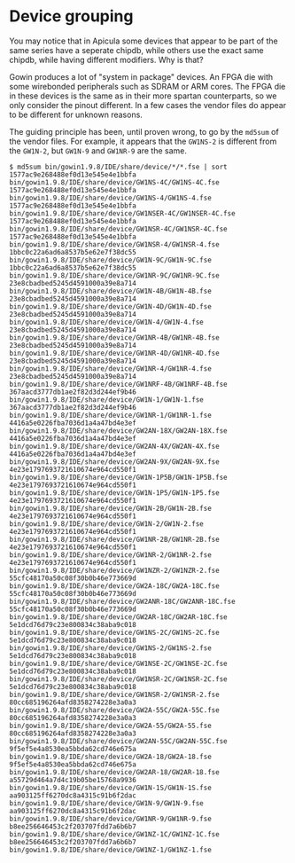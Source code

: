 # Device grouping

You may notice that in Apicula some devices that appear to be part of the same series have a seperate chipdb,
while others use the exact same chipdb, while having different modifiers.
Why is that?

Gowin produces a lot of "system in package" devices. An FPGA die with some wirebonded peripherals such as SDRAM or ARM cores.
The FPGA die in these devices is the same as in their more spartan counterparts, so we only consider the pinout different.
In a few cases the vendor files do appear to be different for unknown reasons.

The guiding principle has been, until proven wrong, to go by the `md5sum` of the vendor files.
For example, it appears that the `GW1NS-2` is different from the `GW1N-2`, but `GW1N-9` and `GW1NR-9` are the same.

```
$ md5sum bin/gowin1.9.8/IDE/share/device/*/*.fse | sort
1577ac9e268488ef0d13e545e4e1bbfa  bin/gowin1.9.8/IDE/share/device/GW1NS-4C/GW1NS-4C.fse
1577ac9e268488ef0d13e545e4e1bbfa  bin/gowin1.9.8/IDE/share/device/GW1NS-4/GW1NS-4.fse
1577ac9e268488ef0d13e545e4e1bbfa  bin/gowin1.9.8/IDE/share/device/GW1NSER-4C/GW1NSER-4C.fse
1577ac9e268488ef0d13e545e4e1bbfa  bin/gowin1.9.8/IDE/share/device/GW1NSR-4C/GW1NSR-4C.fse
1577ac9e268488ef0d13e545e4e1bbfa  bin/gowin1.9.8/IDE/share/device/GW1NSR-4/GW1NSR-4.fse
1bbc0c22a6ad6a8537b5e62e7f38dc55  bin/gowin1.9.8/IDE/share/device/GW1N-9C/GW1N-9C.fse
1bbc0c22a6ad6a8537b5e62e7f38dc55  bin/gowin1.9.8/IDE/share/device/GW1NR-9C/GW1NR-9C.fse
23e8cbadbed5245d4591000a39e8a714  bin/gowin1.9.8/IDE/share/device/GW1N-4B/GW1N-4B.fse
23e8cbadbed5245d4591000a39e8a714  bin/gowin1.9.8/IDE/share/device/GW1N-4D/GW1N-4D.fse
23e8cbadbed5245d4591000a39e8a714  bin/gowin1.9.8/IDE/share/device/GW1N-4/GW1N-4.fse
23e8cbadbed5245d4591000a39e8a714  bin/gowin1.9.8/IDE/share/device/GW1NR-4B/GW1NR-4B.fse
23e8cbadbed5245d4591000a39e8a714  bin/gowin1.9.8/IDE/share/device/GW1NR-4D/GW1NR-4D.fse
23e8cbadbed5245d4591000a39e8a714  bin/gowin1.9.8/IDE/share/device/GW1NR-4/GW1NR-4.fse
23e8cbadbed5245d4591000a39e8a714  bin/gowin1.9.8/IDE/share/device/GW1NRF-4B/GW1NRF-4B.fse
367aacd3777db1ae2f82d3d244ef9b46  bin/gowin1.9.8/IDE/share/device/GW1N-1/GW1N-1.fse
367aacd3777db1ae2f82d3d244ef9b46  bin/gowin1.9.8/IDE/share/device/GW1NR-1/GW1NR-1.fse
4416a5e0226fba7036d1a4a47bd4e3ef  bin/gowin1.9.8/IDE/share/device/GW2AN-18X/GW2AN-18X.fse
4416a5e0226fba7036d1a4a47bd4e3ef  bin/gowin1.9.8/IDE/share/device/GW2AN-4X/GW2AN-4X.fse
4416a5e0226fba7036d1a4a47bd4e3ef  bin/gowin1.9.8/IDE/share/device/GW2AN-9X/GW2AN-9X.fse
4e23e1797693721610674e964cd550f1  bin/gowin1.9.8/IDE/share/device/GW1N-1P5B/GW1N-1P5B.fse
4e23e1797693721610674e964cd550f1  bin/gowin1.9.8/IDE/share/device/GW1N-1P5/GW1N-1P5.fse
4e23e1797693721610674e964cd550f1  bin/gowin1.9.8/IDE/share/device/GW1N-2B/GW1N-2B.fse
4e23e1797693721610674e964cd550f1  bin/gowin1.9.8/IDE/share/device/GW1N-2/GW1N-2.fse
4e23e1797693721610674e964cd550f1  bin/gowin1.9.8/IDE/share/device/GW1NR-2B/GW1NR-2B.fse
4e23e1797693721610674e964cd550f1  bin/gowin1.9.8/IDE/share/device/GW1NR-2/GW1NR-2.fse
4e23e1797693721610674e964cd550f1  bin/gowin1.9.8/IDE/share/device/GW1NZR-2/GW1NZR-2.fse
55cfc48170a50c08f30b0b46e773669d  bin/gowin1.9.8/IDE/share/device/GW2A-18C/GW2A-18C.fse
55cfc48170a50c08f30b0b46e773669d  bin/gowin1.9.8/IDE/share/device/GW2ANR-18C/GW2ANR-18C.fse
55cfc48170a50c08f30b0b46e773669d  bin/gowin1.9.8/IDE/share/device/GW2AR-18C/GW2AR-18C.fse
5e1dcd76d79c23e800834c38aba9c018  bin/gowin1.9.8/IDE/share/device/GW1NS-2C/GW1NS-2C.fse
5e1dcd76d79c23e800834c38aba9c018  bin/gowin1.9.8/IDE/share/device/GW1NS-2/GW1NS-2.fse
5e1dcd76d79c23e800834c38aba9c018  bin/gowin1.9.8/IDE/share/device/GW1NSE-2C/GW1NSE-2C.fse
5e1dcd76d79c23e800834c38aba9c018  bin/gowin1.9.8/IDE/share/device/GW1NSR-2C/GW1NSR-2C.fse
5e1dcd76d79c23e800834c38aba9c018  bin/gowin1.9.8/IDE/share/device/GW1NSR-2/GW1NSR-2.fse
80cc685196264afd8358274228e3a0a3  bin/gowin1.9.8/IDE/share/device/GW2A-55C/GW2A-55C.fse
80cc685196264afd8358274228e3a0a3  bin/gowin1.9.8/IDE/share/device/GW2A-55/GW2A-55.fse
80cc685196264afd8358274228e3a0a3  bin/gowin1.9.8/IDE/share/device/GW2AN-55C/GW2AN-55C.fse
9f5ef5e4a8530ea5bbda62cd746e675a  bin/gowin1.9.8/IDE/share/device/GW2A-18/GW2A-18.fse
9f5ef5e4a8530ea5bbda62cd746e675a  bin/gowin1.9.8/IDE/share/device/GW2AR-18/GW2AR-18.fse
a55729d464a7d4c19b05be15768a9936  bin/gowin1.9.8/IDE/share/device/GW1N-1S/GW1N-1S.fse
aa903125ff6270dc8a4315c91b6f2dac  bin/gowin1.9.8/IDE/share/device/GW1N-9/GW1N-9.fse
aa903125ff6270dc8a4315c91b6f2dac  bin/gowin1.9.8/IDE/share/device/GW1NR-9/GW1NR-9.fse
b8ee256646453c2f203707fdd7a6b6b7  bin/gowin1.9.8/IDE/share/device/GW1NZ-1C/GW1NZ-1C.fse
b8ee256646453c2f203707fdd7a6b6b7  bin/gowin1.9.8/IDE/share/device/GW1NZ-1/GW1NZ-1.fse
```
